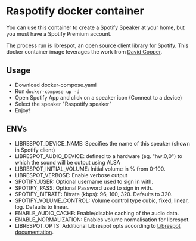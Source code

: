 # Raspotify docker container

You can use this container to create a Spotify Speaker at your home, but you must have a Spotify Premium account.

The process run is librespot, an open source client library for Spotify. This docker container image leverages the work from [David Cooper](https://dtcooper.github.io/raspotify).

## Usage

* Download docker-compose.yaml
* Run `docker-compose up -d`
* Open Spotify App and click on a speaker icon (Connect to a device)
* Select the speaker "Raspotify speaker"
* Enjoy!

## ENVs

* LIBRESPOT_DEVICE_NAME: Specifies the name of this speaker (shown in Spotify client)
* LIBRESPOT_AUDIO_DEVICE: defined to a hardware (eg. "hw:0,0") to which the sound will be output using ALSA
* LIBRESPOT_INITIAL_VOLUME: Initial volume in % from 0-100.
* LIBRESPOT_VERBOSE: Enable verbose output	
* SPOTIFY_USER: Optional username used to sign in with.
* SPOTIFY_PASS: Optional Password used to sign in with.
* SPOTIFY_BITRATE: Bitrate (kbps): 96, 160, 320. Defaults to 320.
* SPOTIFY_VOLUME_CONTROL: Volume control type cubic, fixed, linear, log. Defaults to linear.
* ENABLE_AUDIO_CACHE: Enable/disable caching of the audio data.
* ENABLE_NORMALIZATION: Enables volume normalisation for librespot.
* LIBRESPOT_OPTS: Additional Librespot opts according to [Librespot documentation](https://github.com/librespot-org/librespot/wiki/Options).
